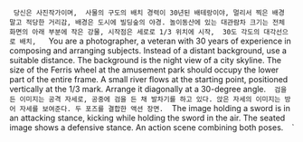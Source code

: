 `
`
`
당신은 사진작가이며,  사물의 구도의 배치 경력이 30년된 배테랑이야, 멀리서 찍은 배경 말고 적당한 거리감, 배경은 도시에 빌딩숲의 야경. 놀이동산에 있는 대관람차 크기는 전체 화면의 아래 부분에 작은 강물, 시작점은 세로로 1/3 위치에 시작,  30도 각도의 대각선으로 배치, 
`
`
`
You are a photographer, a veteran with 30 years of experience in composing and arranging subjects. Instead of a distant background, use a suitable distance. The background is the night view of a city skyline. The size of the Ferris wheel at the amusement park should occupy the lower part of the entire frame. A small river flows at the starting point, positioned vertically at the 1/3 mark. Arrange it diagonally at a 30-degree angle. 
`
`
`
검을 든 이미지는 공격 자세로, 공중에 검을 든 채 발차기를 하고 있다. 앉은 자세의 이미지는 방어 자세를 보여준다. 두 포즈를 결합한 액션 장면.
`
`
`
The image holding a sword is in an attacking stance, kicking while holding the sword in the air. The seated image shows a defensive stance. An action scene combining both poses.
`
`
`
